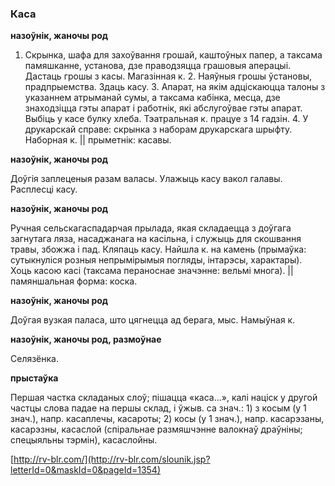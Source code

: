 ### Каса
**назоўнік, жаночы род**

1. Скрынка, шафа для захоўвання грошай, каштоўных папер, а таксама памяшканне, установа, дзе праводзяцца грашовыя аперацыі. Дастаць грошы з касы. Магазінная к. 2. Наяўныя грошы ўстановы, прадпрыемства. Здаць касу. 3. Апарат, на якім адціскаюцца талоны з указаннем атрыманай сумы, а таксама кабінка, месца, дзе знаходзіцца гэты апарат і работнік, які абслугоўвае гэты апарат. Выбіць у касе булку хлеба. Тэатральная к. працуе з 14 гадзін. 4. У друкарскай справе: скрынка з наборам друкарскага шрыфту. Наборная к. || прыметнік: касавы.

**назоўнік, жаночы род**

Доўгія заплеценыя разам валасы. Улажыць касу вакол галавы. Расплесці касу.

**назоўнік, жаночы род**

Ручная сельскагаспадарчая прылада, якая складаецца з доўгага загнутага ляза, насаджанага на касільна, і служыць для скошвання травы, збожжа і пад. Кляпаць касу. Найшла к. на камень (прымаўка: сутыкнуліся розныя непрымірымыя погляды, інтарэсы, характары). Хоць касою касі (таксама пераноснае значэнне: вельмі многа). || памяншальная форма: коска.

**назоўнік, жаночы род**

Доўгая вузкая паласа, што цягнецца ад берага, мыс. Намыўная к.

**назоўнік, жаночы род, размоўнае**

Селязёнка.

**прыстаўка**

Першая частка складаных слоў; пішацца «каса...», калі націск у другой частцы слова падае на першы склад, і ўжыв. са знач.: 1) з косым (у 1 знач.), напр. касаплечы, касароты; 2) косы (у 1 знач.), напр. касарэзаны, касарэзны, касаслой (спіральнае размяшчэнне валокнаў драўніны; спецыяльны тэрмін), касаслойны.

<a rel="author">[http://rv-blr.com/](http://rv-blr.com/slounik.jsp?letterId=0&maskId=0&pageId=1354)</a>
